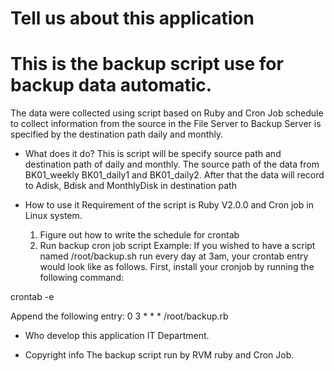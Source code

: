 # Tell us about this application
# This is the backup script use for backup data automatic. 

The data were collected using  script based on Ruby and Cron Job schedule to collect information from the source in the File Server to Backup Server is specified by the destination path daily and monthly.

- What does it do?
    This is script will be specify source path and destination path of daily and
monthly. The source path of the data from BK01_weekly
BK01_daily1 and BK01_daily2. After that the data will record to Adisk, Bdisk and MonthlyDisk in destination path

- How to use it
    Requirement of the script is Ruby V2.0.0 and Cron job in Linux system.
    1. Figure out how to write the schedule for crontab
    2. Run backup cron job script
Example: If you wished to have a script named /root/backup.sh run every day at 3am, your crontab entry would look like as follows. First, install your cronjob by running the following command:

crontab -e

Append the following entry:
0 3 * * * /root/backup.rb

- Who develop this application
    IT Department.

- Copyright info
    The backup script run by RVM ruby and Cron Job.

